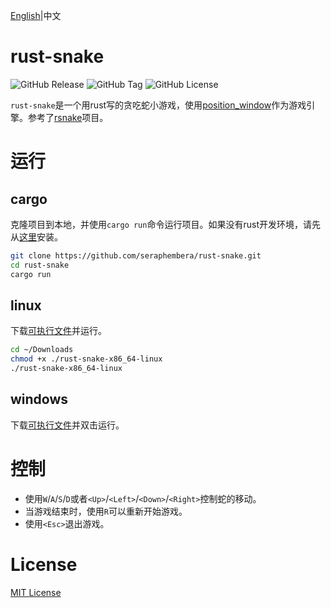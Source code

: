 [English](README.md)|中文
# rust-snake
![GitHub Release](https://img.shields.io/github/v/release/seraphembera/rust-snake) ![GitHub Tag](https://img.shields.io/github/v/tag/seraphembera/rust-snake) ![GitHub License](https://img.shields.io/github/license/seraphembera/rust-snake)

`rust-snake`是一个用rust写的贪吃蛇小游戏，使用[position_window](https://github.com/PistonDevelopers/piston_window)作为游戏引擎。参考了[rsnake](https://github.com/maras-archive/rsnake.git)项目。
# 运行
## cargo
克隆项目到本地，并使用`cargo run`命令运行项目。如果没有rust开发环境，请先从[这里](https://www.rust-lang.org/zh-CN/tools/install)安装。
```bash
git clone https://github.com/seraphembera/rust-snake.git
cd rust-snake
cargo run
```
## linux
下载[可执行文件](https://github.com/seraphembera/rust-snake/releases/download/v0.1.0/rust-snake-x86_64-linux)并运行。
```bash
cd ~/Downloads
chmod +x ./rust-snake-x86_64-linux
./rust-snake-x86_64-linux
```
## windows
下载[可执行文件](https://github.com/seraphembera/rust-snake/releases/download/v0.1.0/rust-snake-x86_64-windows.exe)并双击运行。
# 控制
- 使用`W`/`A`/`S`/`D`或者`<Up>`/`<Left>`/`<Down>`/`<Right>`控制蛇的移动。
- 当游戏结束时，使用`R`可以重新开始游戏。
- 使用`<Esc>`退出游戏。
# License
[MIT License](./LICENSE)